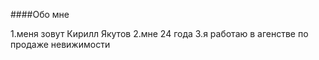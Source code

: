 ####Обо мне 

1.меня зовут Кирилл Якутов 
2.мне 24 года
3.я работаю в агенстве по продаже невижимости 